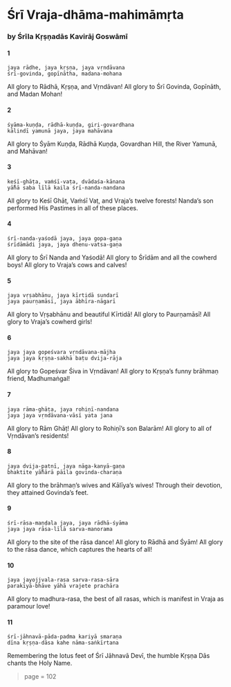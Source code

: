 # Śrī Vraja-dhāma-mahimāmṛta

### by Śrīla Kṛṣṇadās Kavirāj Goswāmī

#### 1

    jaya rādhe, jaya kṛṣṇa, jaya vṛndāvana
    śrī-govinda, gopīnātha, madana-mohana

All glory to Rādhā, Kṛṣṇa, and Vṛndāvan! All glory to Śrī Govinda, Gopīnāth, and Madan Mohan!

#### 2

    śyāma-kuṇḍa, rādhā-kuṇḍa, giri-govardhana
    kālindī yamunā jaya, jaya mahāvana

All glory to Śyām Kuṇḍa, Rādhā Kuṇḍa, Govardhan Hill, the River Yamunā, and Mahāvan!

#### 3

    keśī-ghāṭa, vaṁśī-vaṭa, dvādaśa-kānana
    yā̐hā saba līlā kaila śrī-nanda-nandana

All glory to Keśī Ghāṭ, Vaṁśī Vaṭ, and Vraja’s twelve forests! Nanda’s son performed His Pastimes in all of these places.

#### 4

    śrī-nanda-yaśodā jaya, jaya gopa-gaṇa
    śrīdāmādi jaya, jaya dhenu-vatsa-gaṇa

All glory to Śrī Nanda and Yaśodā! All glory to Śrīdām and all the cowherd boys! All glory to Vraja’s cows and calves!

#### 5

    jaya vṛṣabhānu, jaya kīrtidā sundarī
    jaya paurṇamāsī, jaya ābhīra-nāgarī

All glory to Vṛṣabhānu and beautiful Kīrtidā! All glory to Paurṇamāsī! All glory to Vraja’s cowherd girls!

#### 6

    jaya jaya gopeśvara vṛndāvana-mājha
    jaya jaya kṛṣṇa-sakhā baṭu dvija-rāja

All glory to Gopeśvar Śiva in Vṛndāvan! All glory to Kṛṣṇa’s funny brāhmaṇ friend, Madhumaṅgal!

#### 7

    jaya rāma-ghāṭa, jaya rohiṇī-nandana
    jaya jaya vṛndāvana-vāsī yata jana

All glory to Rām Ghāṭ! All glory to Rohiṇī’s son Balarām! All glory to all of Vṛndāvan’s residents!

#### 8

    jaya dvija-patnī, jaya nāga-kanyā-gaṇa
    bhaktite yā̐hārā pāila govinda-charaṇa

All glory to the brāhmaṇ’s wives and Kālīya’s wives! Through their devotion, they attained Govinda’s feet.

#### 9

    śrī-rāsa-maṇḍala jaya, jaya rādhā-śyāma
    jaya jaya rāsa-līlā sarva-manorama

All glory to the site of the rāsa dance! All glory to Rādhā and Śyām! All glory to the rāsa dance, which captures the hearts of all!

#### 10

    jaya jayojjvala-rasa sarva-rasa-sāra
    parakīyā-bhāve yāhā vrajete prachāra

All glory to madhura-rasa, the best of all rasas, which is manifest in Vraja as paramour love!

#### 11

    śrī-jāhnavā-pāda-padma kariyā smaraṇa
    dīna kṛṣṇa-dāsa kahe nāma-saṅkīrtana

Remembering the lotus feet of Śrī Jāhnavā Devī, the humble Kṛṣṇa Dās chants the Holy Name.


> page = 102

